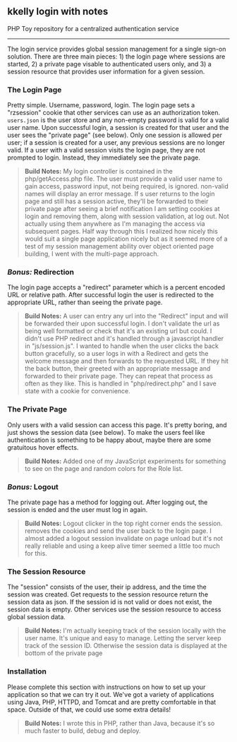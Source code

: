 ## kkelly login with notes

PHP Toy repository for a centralized authentication service

---

The login service provides global session management for a single sign-on solution.  There are three main pieces: 1) the login page where sessions are started, 2) a private page visable to authenticated users only, and 3) a session resource that provides user information for a given session.

### The Login Page
Pretty simple.  Username, password, login.  The login page sets a "rzsession" cookie that other services can use as an authorization token.  `users.json` is the user store and any non-empty password is valid for a valid user name.
Upon successful login, a session is created for that user and the user sees the "private page" (see below).  Only one session is allowed per user; if a session is created for a user, any previous sessions are no longer valid.
If a user with a valid session visits the login page, they are not prompted to login.  Instead, they immediately see the private page.
>**Build Notes:**
>My login controller is contained in the php/getAccess.php file.  The user must provide a valid user name to gain access, password input, not being required, is ignored. non-valid names will display an error message.
>If s user returns to the login page and still has a session active, they'll be forwarded to their private page after seeing a brief notification
>I am setting cookies at login and removing them, along with session validation, at log out.  Not actually using them anywhere as I'm managing the access via subsequent pages.
>Half way through this I realized how nicely this would suit a single page application nicely but as it seemed more of a test of my session management ability over object oriented page building, I went with the multi-page approach.

### _Bonus:_ Redirection
The login page accepts a "redirect" parameter which is a percent encoded URL or relative path.  After successful login the user is redirected to the appropriate URL, rather than seeing the private page.
>**Build Notes:**
>A user can entry any url into the "Redirect" input and will be forwarded their upon successful login.  I don't validate the url as being well formatted or check that it's an existing url but could.  I didn't use PHP redirect and it's handled through a javascript handler in "js/session.js".
>I wanted to handle when the user clicks the back button gracefully, so a user logs in with a Redirect and gets the welcome message and then forwards to the requested URL.  If they hit the back button, their greeted with an appropriate message and forwarded to their private page.
>They can repeat that process as often as they like.  This is handled in "php/redirect.php" and I save state with a cookie for convenience.

### The Private Page
Only users with a valid session can access this page.  It's pretty boring, and just shows the session data (see below).  To make the users feel like authentication is something to be happy about, maybe there are some gratuitous hover effects.
>**Build Notes:**
>Added one of my JavaScript experiments for something to see on the page and random colors for the Role list.

### _Bonus:_ Logout
The private page has a method for logging out.  After logging out, the session is ended and the user must log in again.
>**Build Notes:**
>Logout clicker in the top right corner ends the session. removes the cookies and send the user back to the login page. I almost added a logout session invalidate on page unload but it's not really reliable and using a keep alive timer seemed a little too much for this.

### The Session Resource
The "session" consists of the user, their ip address, and the time the session was created.  Get requests to the session resource return the session data as json.  If the session id is not valid or does not exist, the session data is empty.  Other services use the session resource to access global session data.
>**Build Notes:**
>I'm actually keeping track of the session locally with the user name. It's unique and easy to manage.  Letting the server keep track of the session ID.  Otherwise the session data is displayed at the bottom of the private page

### Installation
Please complete this section with instructions on how to set up your application so that we can try it out.  We've got a variety of applications using Java, PHP, HTTPD, and Tomcat and are pretty comfortable in that space.  Outside of that, we could use some extra details!
>**Build Notes:**
>I wrote this in PHP, rather than Java, because it's so much faster to build, debug and deploy.

